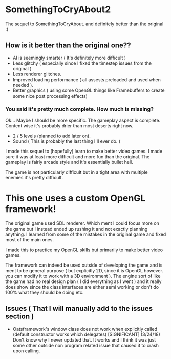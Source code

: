 # SomethingToCryAbout2
The sequel to SomethingToCryAbout. and definitely better than the original :)
## How is it better than the original one??
- AI is seemingly smarter ( It's definitely more difficult )
- Less glitchy ( especially since I fixed the timestep issues from the original )
- Less renderer glitches.
- Improved loading performance ( all assests preloaded and used when needed ).
- Better graphics ( using some OpenGL things like Framebuffers to create some nice post processing effects)
### You said it's pretty much complete. How much is missing?
Ok... Maybe I should be more specific. The gameplay aspect is complete. Content wise it's probably
drier than most deserts right now.
 - 2 / 5 levels (planned to add later on).
 - Sound ( This is probably the last thing I'll ever do. )
 
I made this sequel to (hopefully) learn to make better video games.
I made sure it was at least more difficult and more fun than the original.
The gameplay is fairly arcade style and it's essentially bullet hell.

The game is not particularly difficult but in a tight area with multiple enemies it's pretty difficult.

# This one uses a custom OpenGL framework!
The original game used SDL renderer. Which ment I could focus more on the game but I instead ended up rushing it and not
exactly planning anything. I learned from some of the mistakes in the original game and fixed most of the main ones.

I made this to practice my OpenGL skills but primarily to make better video games.

The framework can indeed be used outside of developing the game and is ment to be general purpose ( but explicitly 2D,
since it is OpenGL however. you can modify it to work with a 3D environment ). The engine sort of like the game had no real
design plan ( I did everything as I went ) and it really does show since the class interfaces are either semi working or 
don't do 100% what they should be doing etc.

## Issues ( That I will manually add to the issues section ) 
  - Oatsframework's window class does not work when explicitly called (default constructor works which delegates) [SIGNIFICANT]
  (3/24/18) Don't know why I never updated that. It works and I think it was just some other outside non program related issue that caused it to crash upon calling.
